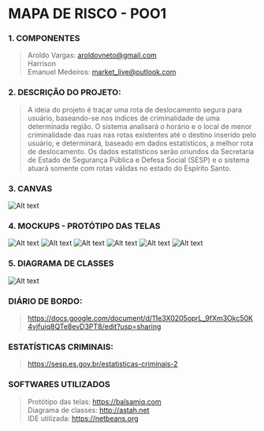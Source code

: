 # MAPA DE RISCO - POO1

### 1. COMPONENTES
> Aroldo Vargas: aroldovneto@gmail.com<br>
> Harrison <br>
> Emanuel Medeiros: market_live@outlook.com<br>

### 2. DESCRIÇÃO DO PROJETO:

>A ideia do projeto é traçar uma rota de deslocamento segura para usuário, baseando-se nos índices de criminalidade de uma determinada região. O sistema analisará o horário e o local de menor criminalidade das ruas nas rotas existentes até o destino inserido pelo usuário, e determinará, baseado em dados estatísticos, a melhor rota de deslocamento. Os dados estatísticos serão oriundos da Secretaria de Estado de Segurança Pública e Defesa Social (SESP) e o sistema atuará somente com rotas válidas no estado do Espírito Santo.

### 3. CANVAS
![Alt text](https://github.com/aroldovargas/CaminhoSeguro/blob/master/PMC.JPG?raw=true "Title")<br>

### 4. MOCKUPS - PROTÓTIPO DAS TELAS
![Alt text](https://github.com/aroldovargas/CaminhoSeguro/blob/master/TELAS/menu_inicial.JPG?raw=true "Title")
![Alt text](https://github.com/aroldovargas/CaminhoSeguro/blob/master/TELAS/pesquisa_rua.JPG?raw=true "Title")
![Alt text](https://github.com/aroldovargas/CaminhoSeguro/blob/master/TELAS/resultado_rua.JPG?raw=true "Title")
![Alt text](https://github.com/aroldovargas/CaminhoSeguro/blob/master/TELAS/descricao_crimes.JPG?raw=true "Title")
![Alt text](https://github.com/aroldovargas/CaminhoSeguro/blob/master/TELAS/comentario.JPG?raw=true "Title")
![Alt text](https://github.com/aroldovargas/CaminhoSeguro/blob/master/TELAS/comentario_enviado.JPG?raw=true "Title")

### 5. DIAGRAMA DE CLASSES
![Alt text](https://github.com/aroldovargas/CaminhoSeguro/blob/master/Diagrama_Classes.jpg?raw=true "Title")

### DIÁRIO DE BORDO:

>https://docs.google.com/document/d/11e3X0205oprL_9fXm3Okc50K4vjfuiq8QTe8evD3PT8/edit?usp=sharing

### ESTATÍSTICAS CRIMINAIS:

>https://sesp.es.gov.br/estatisticas-criminais-2


### SOFTWARES UTILIZADOS
>Protótipo das telas: https://balsamiq.com<br>
>Diagrama de classes: http://astah.net<br>
>IDE utilizada: https://netbeans.org<br>
